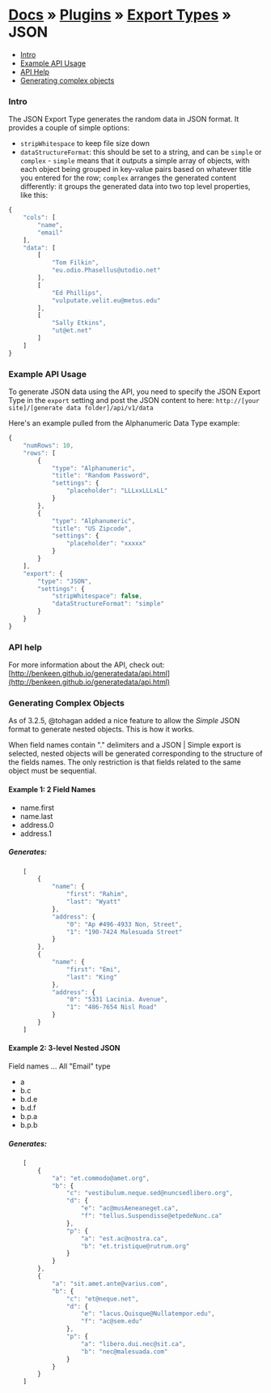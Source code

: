 # [Docs](../../../../../docs/README.md) &raquo; [Plugins](../../README.md) &raquo; [Export Types](../README.md) &raquo; JSON

- [Intro](#intro)
- [Example API Usage](#example-api-usage)
- [API Help](#api-help)
- [Generating complex objects](#generating-complex-objects)



### Intro
 
The JSON Export Type generates the random data in JSON format. It provides a couple of simple options:

- `stripWhitespace` to keep file size down
- `dataStructureFormat`: this should be set to a string, and can be `simple` or `complex` - `simple` means that it 
outputs a simple array of objects, with each object being grouped in key-value pairs based on whatever title you entered
for the row; `complex` arranges the generated content differently: it groups the generated data into two top level 
properties, like this:

```javascript
{
	"cols": [
		"name",
		"email"
	],
	"data": [
		[
		    "Tom Filkin",
			"eu.odio.Phasellus@utodio.net"
		],
		[
		    "Ed Phillips",
			"vulputate.velit.eu@metus.edu"
		],
		[
		    "Sally Etkins",
			"ut@et.net"
		]
	]
}
```


### Example API Usage

To generate JSON data using the API, you need to specify the JSON Export Type in the `export` setting and post the 
JSON content to here: 
`http://[your site]/[generate data folder]/api/v1/data`

Here's an example pulled from the Alphanumeric Data Type example:

```javascript
{
    "numRows": 10,
    "rows": [
        {
            "type": "Alphanumeric",
            "title": "Random Password",
            "settings": {
                "placeholder": "LLLxxLLLxLL"
            }
        },
        {
            "type": "Alphanumeric",
            "title": "US Zipcode",
            "settings": {
                "placeholder": "xxxxx"
            }
        }
    ],
    "export": {
        "type": "JSON",
        "settings": {
            "stripWhitespace": false,
            "dataStructureFormat": "simple"
        }
    }
}
```

### API help

For more information about the API, check out:
[http://benkeen.github.io/generatedata/api.html](http://benkeen.github.io/generatedata/api.html)


### Generating Complex Objects

As of 3.2.5, @tohagan added a nice feature to allow the *Simple* JSON format to generate nested objects. This is how 
it works.

When field names contain "." delimiters and a JSON | Simple export is selected, nested objects will be 
generated corresponding to the structure of the fields names.  The only restriction is that fields related to the same 
object must be sequential.


#### Example 1: 2 Field Names

- name.first
- name.last
- address.0 
- address.1

##### Generates:

```javascript
	[
		{
			"name": {
				"first": "Rahim",
				"last": "Wyatt"
			},
			"address": {
				"0": "Ap #496-4933 Non, Street",
				"1": "190-7424 Malesuada Street"
			}
		},
		{
			"name": {
				"first": "Emi",
				"last": "King"
			},
			"address": {
				"0": "5331 Lacinia. Avenue",
				"1": "486-7654 Nisl Road"
			}
		}
	]
```

#### Example 2: 3-level Nested JSON 

Field names ... All "Email" type

- a
- b.c
- b.d.e
- b.d.f
- b.p.a
- b.p.b


##### Generates:

```javascript
	[
		{
			"a": "et.commodo@amet.org",
			"b": {
				"c": "vestibulum.neque.sed@nuncsedlibero.org",
				"d": {
					"e": "ac@musAeneaneget.ca",
					"f": "tellus.Suspendisse@etpedeNunc.ca"
				},
				"p": {
					"a": "est.ac@nostra.ca",
					"b": "et.tristique@rutrum.org"
				}
			}
		},
		{
			"a": "sit.amet.ante@varius.com",
			"b": {
				"c": "et@neque.net",
				"d": {
					"e": "lacus.Quisque@Nullatempor.edu",
					"f": "ac@sem.edu"
				},
				"p": {
					"a": "libero.dui.nec@sit.ca",
					"b": "nec@malesuada.com"
				}
			}
		}
	]
```


